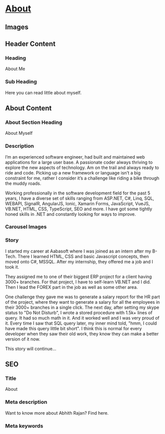 # [About](https://www.abhith.net/about/)
## Images
## Header Content
### Heading
About Me
### Sub Heading
Here you can read little about myself.
## About Content
### About Section Heading
About Myself
### Description
I’m an experienced software engineer, had built and maintained web applications for a large user base. A passionate coder always thriving to explore the new aspects of technology. Am on the trail and always ready to ride and code. Picking up a new framework or language isn’t a big constraint for me, rather I consider it’s a challenge like riding a bike through the muddy roads.

Working professionally in the software development field for the past 5 years, I have a diverse set of skills ranging from ASP.NET, C#, Linq, SQL, WEBAPI, SignalR, AngularJS, Ionic, Xamarin Forms, JavaScript, VueJS, VB.NET, HTML, CSS, TypeScript, SEO and more. I have got some tightly honed skills in .NET and constantly looking for ways to improve.

### Carousel Images
### Story
I started my career at Aabasoft where I was joined as an intern after my B-Tech. There I learned HTML, CSS and basic Javascript concepts, then moved onto C#, MSSQL. After my internship, they offered me a job and I took it.

They assigned me to one of their biggest ERP project for a client having 3000+ branches. For that project, I have to self-learn VB.NET and I did. Then I lead the FOREX part in the job as well as some other area.

One challenge they gave me was to generate a salary report for the HR part of the project, where they want to generate a salary for all the employees in their 3000+ branches in a single click. The next day, after setting my skype status to "Do Not Disturb", I wrote a stored procedure with 1.5k+ lines of query. It had so much math in it. And it worked well and I was very proud of it. Every time I saw that SQL query later, my inner mind told, "hmm, I could have made this query little bit short". I think this is normal for every developer when they saw their old work, they know they can make a better version of it now.

This story will continue...

## SEO
### Title
About
### Meta description
Want to know more about Abhith Rajan? 
Find here.
### Meta keywords

